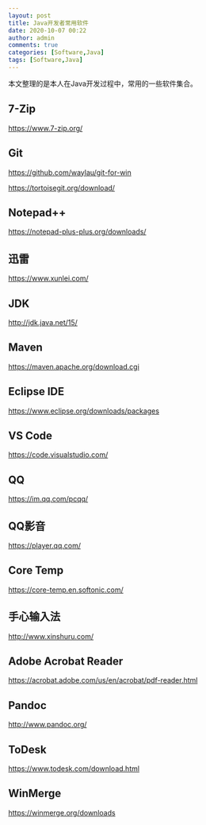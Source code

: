 ```yaml
---
layout: post
title: Java开发者常用软件
date: 2020-10-07 00:22
author: admin
comments: true
categories: [Software,Java]
tags: [Software,Java]
---
```


本文整理的是本人在Java开发过程中，常用的一些软件集合。

<!-- more -->

## 7-Zip

https://www.7-zip.org/

## Git

https://github.com/waylau/git-for-win


https://tortoisegit.org/download/

## Notepad++

https://notepad-plus-plus.org/downloads/

## 迅雷

https://www.xunlei.com/


## JDK

http://jdk.java.net/15/

## Maven

https://maven.apache.org/download.cgi

## Eclipse IDE

https://www.eclipse.org/downloads/packages

## VS Code

https://code.visualstudio.com/

## QQ

https://im.qq.com/pcqq/

## QQ影音

https://player.qq.com/

## Core Temp

https://core-temp.en.softonic.com/

## 手心输入法

http://www.xinshuru.com/

## Adobe Acrobat Reader

https://acrobat.adobe.com/us/en/acrobat/pdf-reader.html

## Pandoc 

http://www.pandoc.org/

## ToDesk

https://www.todesk.com/download.html

## WinMerge

https://winmerge.org/downloads